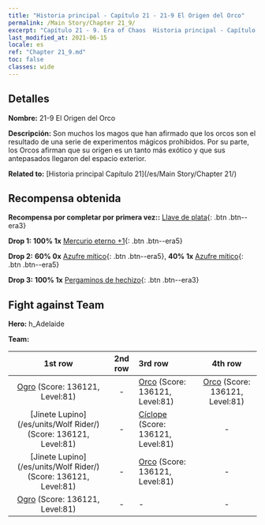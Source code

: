 ```yaml
---
title: "Historia principal - Capítulo 21 - 21-9 El Origen del Orco"
permalink: /Main Story/Chapter 21_9/
excerpt: "Capítulo 21 - 9. Era of Chaos  Historia principal - Capítulo 21_9. 21-9 El Origen del Orco"
last_modified_at: 2021-06-15
locale: es
ref: "Chapter 21_9.md"
toc: false
classes: wide
---
```


## Detalles

 **Nombre:** 21-9 El Origen del Orco

 **Descripción:** Son muchos los magos que han afirmado que los orcos son el resultado de una serie de experimentos mágicos prohibidos. Por su parte, los Orcos afirman que su origen es un tanto más exótico y que sus antepasados llegaron del espacio exterior.

 **Related to:** [Historia principal Capítulo 21](/es/Main Story/Chapter 21/)

## Recompensa obtenida

 **Recompensa por completar por primera vez::** [Llave de plata](/ItemsES/con_693/){: .btn .btn--era3}

 **Drop 1:** **100% 1x** [Mercurio eterno +1](/ItemsES/mat_70/){: .btn .btn--era5}

 **Drop 2:** **60% 0x** [Azufre mítico](/ItemsES/mat_64/){: .btn .btn--era5}, **40% 1x** [Azufre mítico](/ItemsES/mat_64/){: .btn .btn--era5}

 **Drop 3:** **100% 1x** [Pergaminos de hechizo](/ItemsES/con_694/){: .btn .btn--era3}


## Fight against Team
 **Hero:** h_Adelaide

 **Team:**


  | 1st row | 2nd row | 3rd row | 4th row |
  |:----:|:----:|:----|:----:|
  | [Ogro](/es/units/Ogre/) (Score: 136121, Level:81)  | - | [Orco](/es/units/Orc/) (Score: 136121, Level:81)  | [Orco](/es/units/Orc/) (Score: 136121, Level:81)  |
  | [Jinete Lupino](/es/units/Wolf Rider/) (Score: 136121, Level:81)  | - | [Cíclope](/es/units/Cyclops/) (Score: 136121, Level:81)  | - |
  | [Jinete Lupino](/es/units/Wolf Rider/) (Score: 136121, Level:81)  | - | [Orco](/es/units/Orc/) (Score: 136121, Level:81)  | - |
  | [Ogro](/es/units/Ogre/) (Score: 136121, Level:81)  | - | - | - |


